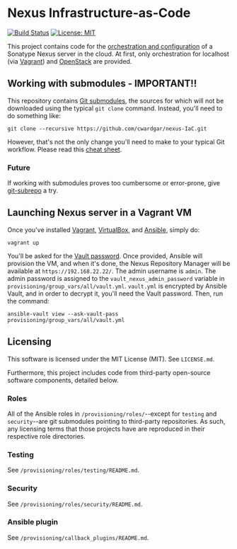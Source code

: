 # Nexus Infrastructure-as-Code

[![Build Status](https://travis-ci.org/cwardgar/nexus-IaC.svg?branch=master)](https://travis-ci.org/cwardgar/nexus-IaC)
[![License: MIT](https://img.shields.io/badge/License-MIT-yellow.svg)](https://opensource.org/licenses/MIT)

This project contains code for the [orchestration and configuration](
https://blog.gruntwork.io/why-we-use-terraform-and-not-chef-puppet-ansible-saltstack-or-cloudformation-7989dad2865c#3f44)
of a Sonatype Nexus server in the cloud. At first, only orchestration for localhost
(via [Vagrant](https://www.vagrantup.com/)) and [OpenStack](https://www.openstack.org/) are provided.

## Working with submodules - IMPORTANT!!

This repository contains [Git submodules](https://git-scm.com/book/en/v2/Git-Tools-Submodules), the sources for which
will not be downloaded using the typical `git clone` command. Instead, you'll need to do something like:
```
git clone --recursive https://github.com/cwardgar/nexus-IaC.git
```

However, that's not the only change you'll need to make to your typical Git workflow. Please read this
[cheat sheet](https://medium.com/@porteneuve/mastering-git-submodules-34c65e940407#5450).

### Future

If working with submodules proves too cumbersome or error-prone, give
[git-subrepo](https://github.com/ingydotnet/git-subrepo#readme) a try.

## Launching Nexus server in a Vagrant VM

Once you've installed [Vagrant](https://www.vagrantup.com/downloads.html), [VirtualBox](
https://www.virtualbox.org/wiki/Downloads), and [Ansible](
 http://docs.ansible.com/ansible/latest/intro_installation.html#installing-the-control-machine), simply do:

```
vagrant up
```

You'll be asked for the [Vault password](provisioning/README.md#ansible-vault). Once provided, Ansible will provision
the VM, and when it's done, the Nexus Repository Manager will be available at `https://192.168.22.22/`.
The admin username is `admin`. The admin password is assigned to the `vault_nexus_admin_password` variable in
`provisioning/group_vars/all/vault.yml`. `vault.yml` is encrypted by Ansible Vault, and in order to decrypt it,
you'll need the Vault password. Then, run the command:

```
ansible-vault view --ask-vault-pass provisioning/group_vars/all/vault.yml
```

## Licensing

This software is licensed under the MIT License (MIT). See `LICENSE.md`.

Furthermore, this project includes code from third-party open-source software components, detailed below.

### Roles

All of the Ansible roles in `/provisioning/roles/`--except for `testing` and `security`--are git submodules pointing to
third-party repositories. As such, any licensing terms that those projects have are reproduced in their
respective role directories.

### Testing

See `/provisioning/roles/testing/README.md`.

### Security

See `/provisioning/roles/security/README.md`.

### Ansible plugin

See `/provisioning/callback_plugins/README.md`.
